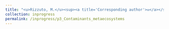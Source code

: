 ```yaml
---
title: "<u>Rizzuto, M.</u><sup><a title='Corresponding author'>✉</a></sup>, Leroux, S.J., Schmitz, O.J., Vander Wal, E., Wiersma, Y.F., Heckford, T.R. [*submitted*] **Animal-vectored nutrient flows across resource gradients influences the nature of local and meta-ecosystem functioning.**"
collection: inprogress
permalink: /inprogress/p3_Contaminants_metaecosystems
---
```

